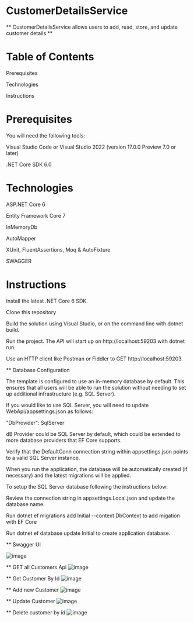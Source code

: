 # CustomerDetailsService 

** CustomerDetailsService allows users to add, read, store, and update customer details ** 

# Table of Contents 

Prerequisites 

Technologies 

Instructions 


# Prerequisites 

You will need the following tools: 

Visual Studio Code or Visual Studio 2022 (version 17.0.0 Preview 7.0 or later) 

.NET Core SDK 6.0 

# Technologies 

ASP.NET Core 6 

Entity Framework Core 7 

InMemoryDb 

AutoMapper 

XUnit, FluentAssertions, Moq & AutoFixture 

SWAGGER 

 

# Instructions 

Install the latest .NET Core 6 SDK. 

Clone this repository 

Build the solution using Visual Studio, or on the command line with dotnet build. 

Run the project. The API will start up on http://localhost:59203 with dotnet run. 

Use an HTTP client like Postman or Fiddler to GET http://localhost:59203. 

 

** Database Configuration 

The template is configured to use an in-memory database by default. This ensures that all users will be able to run the solution without needing to set up additional infrastructure (e.g. SQL Server). 

If you would like to use SQL Server, you will need to update WebApi/appsettings.json as follows: 

 "DbProvider": SqlServer 

dB Provider could be SQL Server by default, which could be extended to more database providers that EF Core supports. 

Verify that the DefaultConn connection string within appsettings.json points to a valid SQL Server instance. 

When you run the application, the database will be automatically created (if necessary) and the latest migrations will be applied. 

To setup the SQL Server database following the instructions below: 

Review the connection string in appsettings.Local.json and update the database name. 

Run dotnet ef migrations add Initial --context <ProjectName>DbContext to add migation with EF Core 

Run dotnet ef database update Initial to create application database. 

  ** Swagger UI

 ![image](https://user-images.githubusercontent.com/48356037/229352228-f19e083a-8cb1-4981-9df0-ce4f9c95f151.png)
  
** GET all Customers Api
 ![image](https://user-images.githubusercontent.com/48356037/229352473-f1b71f18-8ba1-4cae-919a-a936d6857cac.png)
  
** Get Customer By Id
  ![image](https://user-images.githubusercontent.com/48356037/229352546-e41dec10-1014-4635-86d0-bfb9f8c813f0.png)
  
** Add new Customer
  ![image](https://user-images.githubusercontent.com/48356037/229352582-94586ee1-5dea-4627-a905-58c88129f9b2.png)
  
** Update Customer
  ![image](https://user-images.githubusercontent.com/48356037/229352624-d608ef3a-2390-40db-9268-dcb47e8e925f.png)
  
** Delete customer by id
  ![image](https://user-images.githubusercontent.com/48356037/229352684-5a4bcb21-50a0-4263-a94c-938054a95ae8.png)





